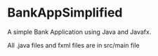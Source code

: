 # BankAppSimplified
A simple Bank Application using Java and Javafx.

All .java files and fxml files are in src/main file
